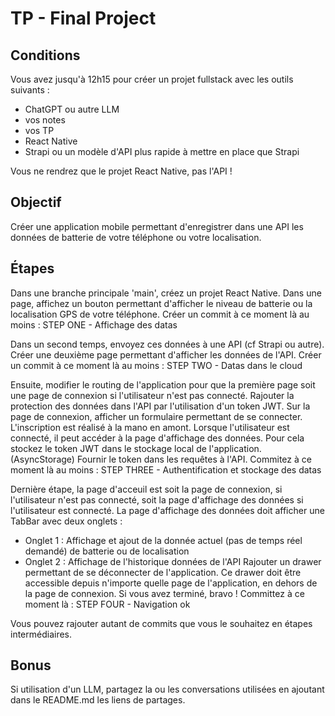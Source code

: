 # TP - Final Project

## Conditions

Vous avez jusqu'à 12h15 pour créer un projet fullstack avec les outils suivants :

-   ChatGPT ou autre LLM
-   vos notes
-   vos TP
-   React Native
-   Strapi ou un modèle d'API plus rapide à mettre en place que Strapi

Vous ne rendrez que le projet React Native, pas l'API !

## Objectif

Créer une application mobile permettant d'enregistrer dans une API les données de batterie de votre téléphone ou votre localisation.

## Étapes

Dans une branche principale 'main', créez un projet React Native.
Dans une page, affichez un bouton permettant d'afficher le niveau de batterie ou la localisation GPS de votre téléphone.
Créer un commit à ce moment là au moins : STEP ONE - Affichage des datas

Dans un second temps, envoyez ces données à une API (cf Strapi ou autre).
Créer une deuxième page permettant d'afficher les données de l'API.
Créer un commit à ce moment là au moins : STEP TWO - Datas dans le cloud

Ensuite, modifier le routing de l'application pour que la première page soit une page de connexion si l'utilisateur n'est pas connecté.
Rajouter la protection des données dans l'API par l'utilisation d'un token JWT.
Sur la page de connexion, afficher un formulaire permettant de se connecter.
L'inscription est réalisé à la mano en amont.
Lorsque l'utilisateur est connecté, il peut accéder à la page d'affichage des données.
Pour cela stockez le token JWT dans le stockage local de l'application. (AsyncStorage)
Fournir le token dans les requêtes à l'API.
Commitez à ce moment là au moins : STEP THREE - Authentification et stockage des datas

Dernière étape, la page d'acceuil est soit la page de connexion, si l'utilisateur n'est pas connecté, soit la page d'affichage des données si l'utilisateur est connecté.
La page d'affichage des données doit afficher une TabBar avec deux onglets :

-   Onglet 1 : Affichage et ajout de la donnée actuel (pas de temps réel demandé) de batterie ou de localisation
-   Onglet 2 : Affichage de l'historique données de l'API
    Rajouter un drawer permettant de se déconnecter de l'application. Ce drawer doit être accessible depuis n'importe quelle page de l'application, en dehors de la page de connexion.
    Si vous avez terminé, bravo !
    Committez à ce moment là : STEP FOUR - Navigation ok

Vous pouvez rajouter autant de commits que vous le souhaitez en étapes intermédiaires.

## Bonus

Si utilisation d'un LLM, partagez la ou les conversations utilisées en ajoutant dans le README.md les liens de partages.
